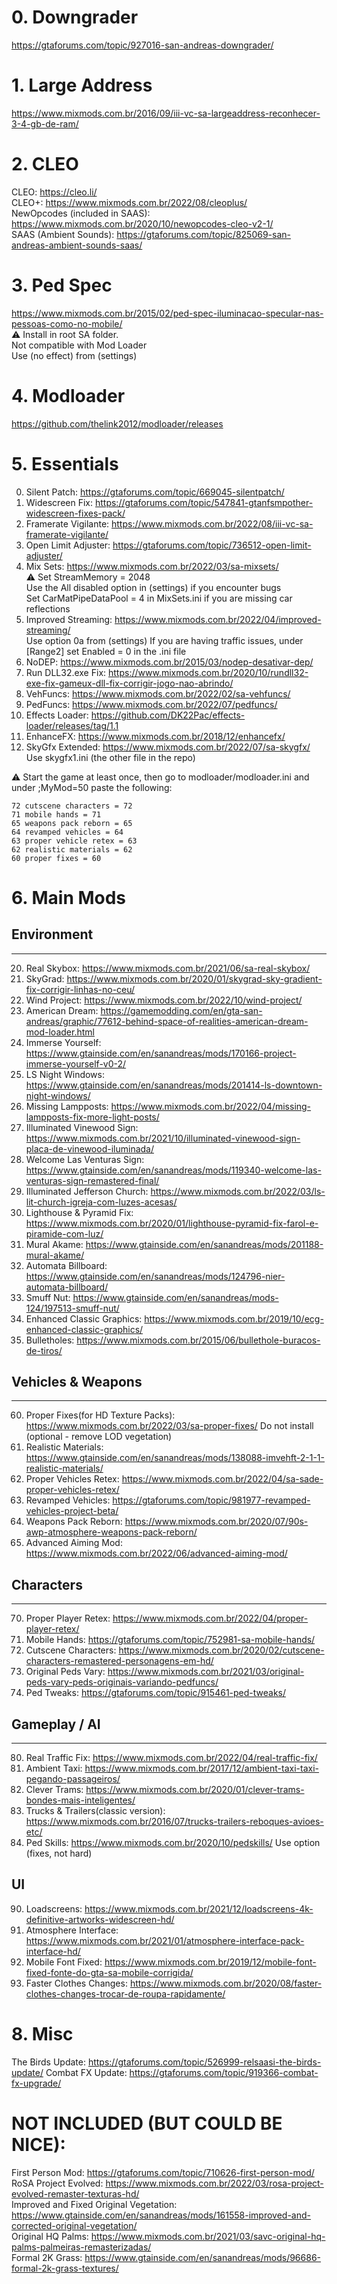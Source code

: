 # 0. Downgrader
https://gtaforums.com/topic/927016-san-andreas-downgrader/

# 1. Large Address
https://www.mixmods.com.br/2016/09/iii-vc-sa-largeaddress-reconhecer-3-4-gb-de-ram/

# 2. CLEO
CLEO: https://cleo.li/ \
CLEO+: https://www.mixmods.com.br/2022/08/cleoplus/ \
NewOpcodes (included in SAAS): https://www.mixmods.com.br/2020/10/newopcodes-cleo-v2-1/ \
SAAS (Ambient Sounds): https://gtaforums.com/topic/825069-san-andreas-ambient-sounds-saas/

# 3. Ped Spec
https://www.mixmods.com.br/2015/02/ped-spec-iluminacao-specular-nas-pessoas-como-no-mobile/ \
⚠ Install in root SA folder.\
Not compatible with Mod Loader\
Use (no effect) from (settings)

# 4. Modloader
https://github.com/thelink2012/modloader/releases

# 5. Essentials
00. Silent Patch: https://gtaforums.com/topic/669045-silentpatch/
01. Widescreen Fix: https://gtaforums.com/topic/547841-gtanfsmpother-widescreen-fixes-pack/
02. Framerate Vigilante: https://www.mixmods.com.br/2022/08/iii-vc-sa-framerate-vigilante/
03. Open Limit Adjuster: https://gtaforums.com/topic/736512-open-limit-adjuster/
04. Mix Sets: https://www.mixmods.com.br/2022/03/sa-mixsets/ \
	⚠ Set StreamMemory = 2048\
	Use the All disabled option in (settings) if you encounter bugs\
	Set CarMatPipeDataPool   = 4 in MixSets.ini if you are missing car reflections
05. Improved Streaming: https://www.mixmods.com.br/2022/04/improved-streaming/ \
	Use option 0a from (settings)
	If you are having traffic issues, under [Range2] set Enabled = 0 in the .ini file
06. NoDEP: https://www.mixmods.com.br/2015/03/nodep-desativar-dep/
07. Run DLL32.exe Fix: https://www.mixmods.com.br/2020/10/rundll32-exe-fix-gameux-dll-fix-corrigir-jogo-nao-abrindo/
08. VehFuncs: https://www.mixmods.com.br/2022/02/sa-vehfuncs/
09. PedFuncs: https://www.mixmods.com.br/2022/07/pedfuncs/
10. Effects Loader: https://github.com/DK22Pac/effects-loader/releases/tag/1.1
11. EnhanceFX: https://www.mixmods.com.br/2018/12/enhancefx/
12. SkyGfx Extended: https://www.mixmods.com.br/2022/07/sa-skygfx/ \
	Use skygfx1.ini (the other file in the repo)

⚠ Start the game at least once, then go to modloader/modloader.ini and under ;MyMod=50 paste the following:

	72 cutscene characters = 72
	71 mobile hands = 71
	65 weapons pack reborn = 65
	64 revamped vehicles = 64
	63 proper vehicle retex = 63
	62 realistic materials = 62
	60 proper fixes = 60

# 6. Main Mods

## Environment
-----------
20. Real Skybox: https://www.mixmods.com.br/2021/06/sa-real-skybox/
21. SkyGrad: https://www.mixmods.com.br/2020/01/skygrad-sky-gradient-fix-corrigir-linhas-no-ceu/
22. Wind Project: https://www.mixmods.com.br/2022/10/wind-project/
24. American Dream: https://gamemodding.com/en/gta-san-andreas/graphic/77612-behind-space-of-realities-american-dream-mod-loader.html
25. Immerse Yourself: https://www.gtainside.com/en/sanandreas/mods/170166-project-immerse-yourself-v0-2/
26. LS Night Windows: https://www.gtainside.com/en/sanandreas/mods/201414-ls-downtown-night-windows/
27. Missing Lampposts: https://www.mixmods.com.br/2022/04/missing-lampposts-fix-more-light-posts/
28. Illuminated Vinewood Sign: https://www.mixmods.com.br/2021/10/illuminated-vinewood-sign-placa-de-vinewood-iluminada/
29. Welcome Las Venturas Sign: https://www.gtainside.com/en/sanandreas/mods/119340-welcome-las-venturas-sign-remastered-final/
30. Illuminated Jefferson Church: https://www.mixmods.com.br/2022/03/ls-lit-church-igreja-com-luzes-acesas/
31. Lighthouse & Pyramid Fix: https://www.mixmods.com.br/2020/01/lighthouse-pyramid-fix-farol-e-piramide-com-luz/
32. Mural Akame: https://www.gtainside.com/en/sanandreas/mods/201188-mural-akame/
33. Automata Billboard: https://www.gtainside.com/en/sanandreas/mods/124796-nier-automata-billboard/
34. Smuff Nut: https://www.gtainside.com/en/sanandreas/mods-124/197513-smuff-nut/
35. Enhanced Classic Graphics: https://www.mixmods.com.br/2019/10/ecg-enhanced-classic-graphics/
36. Bulletholes: https://www.mixmods.com.br/2015/06/bullethole-buracos-de-tiros/

## Vehicles & Weapons
------------------
60. Proper Fixes(for HD Texture Packs): https://www.mixmods.com.br/2022/03/sa-proper-fixes/
		Do not install (optional - remove LOD vegetation)
62. Realistic Materials: https://www.gtainside.com/en/sanandreas/mods/138088-imvehft-2-1-1-realistic-materials/
63. Proper Vehicles Retex: https://www.mixmods.com.br/2022/04/sa-sade-proper-vehicles-retex/
64. Revamped Vehicles: https://gtaforums.com/topic/981977-revamped-vehicles-project-beta/
65. Weapons Pack Reborn: https://www.mixmods.com.br/2020/07/90s-awp-atmosphere-weapons-pack-reborn/
66. Advanced Aiming Mod: https://www.mixmods.com.br/2022/06/advanced-aiming-mod/

## Characters
----------
70. Proper Player Retex: https://www.mixmods.com.br/2022/04/proper-player-retex/
71. Mobile Hands: https://gtaforums.com/topic/752981-sa-mobile-hands/
72. Cutscene Characters: https://www.mixmods.com.br/2020/02/cutscene-characters-remastered-personagens-em-hd/
73. Original Peds Vary: https://www.mixmods.com.br/2021/03/original-peds-vary-peds-originais-variando-pedfuncs/
74. Ped Tweaks: https://gtaforums.com/topic/915461-ped-tweaks/

## Gameplay / AI
-------------
80. Real Traffic Fix: https://www.mixmods.com.br/2022/04/real-traffic-fix/
81. Ambient Taxi: https://www.mixmods.com.br/2017/12/ambient-taxi-taxi-pegando-passageiros/
82. Clever Trams: https://www.mixmods.com.br/2020/01/clever-trams-bondes-mais-inteligentes/
83. Trucks & Trailers(classic version): https://www.mixmods.com.br/2016/07/trucks-trailers-reboques-avioes-etc/
84. Ped Skills: https://www.mixmods.com.br/2020/10/pedskills/
	Use option (fixes, not hard)

UI
--
90. Loadscreens: https://www.mixmods.com.br/2021/12/loadscreens-4k-definitive-artworks-widescreen-hd/
91. Atmosphere Interface: https://www.mixmods.com.br/2021/01/atmosphere-interface-pack-interface-hd/
92. Mobile Font Fixed: https://www.mixmods.com.br/2019/12/mobile-font-fixed-fonte-do-gta-sa-mobile-corrigida/
93. Faster Clothes Changes: https://www.mixmods.com.br/2020/08/faster-clothes-changes-trocar-de-roupa-rapidamente/

# 8. Misc
The Birds Update: https://gtaforums.com/topic/526999-relsaasi-the-birds-update/
Combat FX Update: https://gtaforums.com/topic/919366-combat-fx-upgrade/

# NOT INCLUDED (BUT COULD BE NICE):
First Person Mod: https://gtaforums.com/topic/710626-first-person-mod/ \
RoSA Project Evolved: https://www.mixmods.com.br/2022/03/rosa-project-evolved-remaster-texturas-hd/ \
Improved and Fixed Original Vegetation: https://www.gtainside.com/en/sanandreas/mods/161558-improved-and-corrected-original-vegetation/ \
Original HQ Palms: https://www.mixmods.com.br/2021/03/savc-original-hq-palms-palmeiras-remasterizadas/ \
Formal 2K Grass: https://www.gtainside.com/en/sanandreas/mods/96686-formal-2k-grass-textures/
